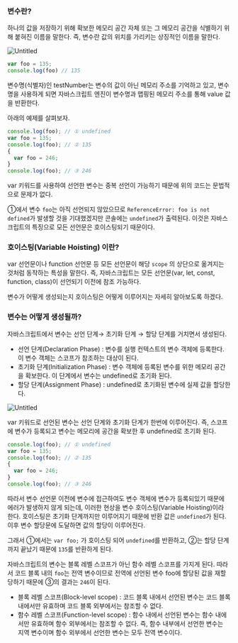 ### 변수란?

 하나의 값을 저장하기 위해 확보한 메모리 공간 자체 또는 그 메모리 공간을 식별하기 위해 붙혀진 이름을 말한다. 즉, 변수란 값의 위치를 가리키는 상징적인 이름을 말한다. 

![Untitled](https://s3-us-west-2.amazonaws.com/secure.notion-static.com/c33833ee-823d-42ae-a681-16f4c070accd/Untitled.png)

```jsx
var foo = 135; 
console.log(foo) // 135
```

 변수명(식별자)인 testNumber는 변수의 값이 아닌 메모리 주소를 기억하고 있고, 변수명을 사용하게 되면 자바스크립트 엔진이 변수명과 맵핑된 메모리 주소를 통해 value 값을 반환한다.

 아래의 예제를 살펴보자.

```jsx
console.log(foo); // ① undefined
var foo = 135;
console.log(foo); // ② 135
{
  var foo = 246;
}
console.log(foo); // ③ 246
```

 var 키워드를 사용하여 선언한 변수는 중복 선언이 가능하기 때문에 위의 코드는 문법적으로 문제가 없다.  

 ①에서 변수 `foo`는 아직 선언되지 않았으므로 `ReferenceError: foo is not defined`가 발생할 것을 기대했겠지만 콘솔에는 `undefined`가 출력된다. 이것은 자바스크립트의 특징으로 모든 선언문은 호이스팅되기 때문이다.

### 호이스팅(Variable Hoisting) 이란?

  var 선언문이나 function 선언문 등 모든 선언문이 해당 `scope` 의 상단으로 옮겨지는 것처럼 동작하는 특성을 말한다. 즉, 자바스크립트는 모든 선언문(var, let, const, function, class)이 선언되기 이전에 참조 가능하다.

 변수가 어떻게 생성되는지 호이스팅은 어떻게 이루어지는 자세히 알아보도록 하겠다.

### 변수는 어떻게 생성될까?

 자바스크립트에서 변수는 선언 단계→ 초기화 단계 → 할당 단계를 거치면서 생성된다.

- 선언 단계(Declaration Phase) :  변수를 실행 컨텍스트의 변수 객체에 등록한다. 이 변수 객체는 스코프가 참조하는 대상이 된다.
- 초기화 단계(Initialization Phase) :  변수 객체에 등록된 변수를 위한 메모리 공간을 확보한다. 이 단계에서 변수는 undefined로 초기화 된다.
- 할당 단계(Assignment Phase) :  undefined로 초기화된 변수에 실제 값을 할당한다.

![Untitled](https://s3-us-west-2.amazonaws.com/secure.notion-static.com/14a0b5a6-9746-4c36-936b-4d1b803414f8/Untitled.png)

 var 키워드로 선언된 변수는 선언 단계와 초기화 단계가 한번에 이루어진다. 즉, 스코프에 변수가 등록되고 변수는 메모리에 공간을 확보한 후 undefined로 초기화 된다.  

```jsx
console.log(foo); // ① undefined
var foo = 135;
console.log(foo); // ② 135
{
  var foo = 246;
}
console.log(foo); // ③ 246
```

 따라서 변수 선언문 이전에 변수에 접근하여도 변수 객체에 변수가 등록되있기 때문에 에러가 발생하지 않게 되는데, 이러한 현상을 변수 호이스팅(Variable Hoisting)이라 한다. 호이스팅은  초기화 단계까지만 이루어지기 때문에 반환 값은 `undefined`가 된다. 이후 변수 할당문에 도달하면 값의 할당이 이루어진다. 

 그래서 ①에서는 `var foo;` 가 호이스팅 되어 `undefined`를 반환하고, ②는 할당 단계까지 끝났기 때문에 `135`를 반환하게 된다.

 자바스크립트의 변수는 블록 레벨 스코프가 아닌 함수 레벨 스코프를 가지게 된다. 따라서 코드 블록 내의 `foo`는 전역 변수이므로 전역에 선언된 변수 foo에 할당된 값을  재할당하기 때문에 ③의 결과는 `246`이 된다.

- 블록 레벨 스코프(Block-level scope) :  코드 블록 내에서 선언된 변수는 코드 블록 내에서만 유효하며 코드 블록 외부에서는 참조할 수 없다.
- 함수 레벨 스코프(Function-level scope) : 함수 내에서 선언된 변수는 함수 내에서만 유효하며 함수 외부에서는 참조할 수 없다. 즉, 함수 내부에서 선언한 변수는 지역 변수이며 함수 외부에서 선언한 변수는 모두 전역 변수이다.